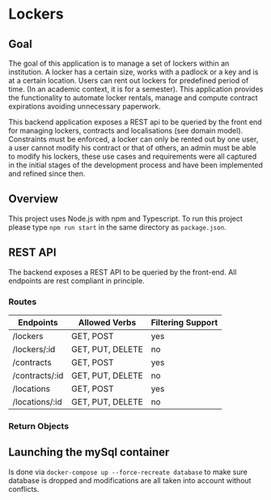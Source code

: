 # Lockers

## Goal

The goal of this application is to manage a set of lockers within an institution. A locker has a certain size, works with a padlock or a key and is at a certain location. Users can rent out lockers for predefined period of time. (In an academic context, it is for a semester). This application provides the functionality to automate locker rentals, manage and compute contract expirations avoiding unnecessary paperwork. 

This backend application exposes a REST api to be queried by the front end for managing lockers, contracts and localisations (see domain model). Constraints must be enforced, a locker can only be rented out by one user, a user cannot modify his contract or that of others, an admin must be able to modify his lockers, these use cases and requirements were all captured in the initial stages of the development process and have been implemented and refined since then. 

## Overview

This project uses Node.js with npm and Typescript.
To run this project please type ```npm run start``` in the same directory as ```package.json```.

## REST API

The backend exposes a REST API to be queried by the front-end. All endpoints are rest compliant in principle.

### Routes

| Endpoints             | Allowed Verbs                  | Filtering Support |
|-----------------------|--------------------------------|-------------------|
| /lockers              | GET, POST                      | yes               |
| /lockers/:id          | GET, PUT, DELETE               | no                |
| /contracts            | GET, POST                      | yes               |
| /contracts/:id        | GET, PUT, DELETE               | no                |
| /locations            | GET, POST                      | yes               |
| /locations/:id        | GET, PUT, DELETE               | no                |

### Return Objects

## Launching the mySql container

Is done via ```docker-compose up --force-recreate database``` to make sure database is dropped and modifications are all taken into account without conflicts. 
